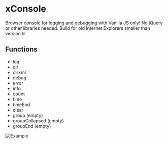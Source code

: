 # xConsole
Browser console for logging and debugging with Vanilla JS only!
No jQuery or other libraries needed. 
Build for old Internet Explorers smaller than version 9.

## Functions
- log
- dir
- dirxml
- debug
- error
- info
- count
- time
- timeEnd
- clear
- group (empty)
- groupCollapsed (empty)
- groupEnd (empty)


![Example](http://s12.postimg.org/kxwt8ewb1/console.png "Example")
